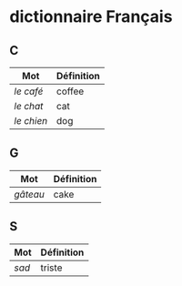 # dictionnaire Français

## C

| Mot    | Définition |
| ------ | ---------- |
| _le café_ | coffee     |
| _le chat_ | cat | 
| _le chien_ | dog |

## G

| Mot      | Définition |
| -------- | ---------- |
| _gâteau_ | cake       |

## S

| Mot   | Définition |
| ----- | ---------- |
| _sad_ | triste     |
